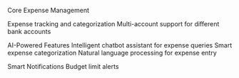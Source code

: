 Core Expense Management

Expense tracking and categorization
Multi-account support for different bank accounts

AI-Powered Features
Intelligent chatbot assistant for expense queries
Smart expense categorization
Natural language processing for expense entry

Smart Notifications
Budget limit alerts